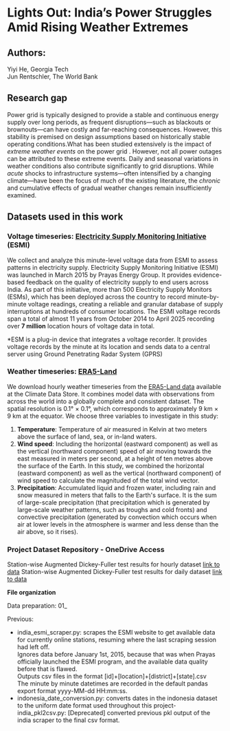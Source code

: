 # Lights Out: India’s Power Struggles Amid Rising Weather Extremes

## Authors:
Yiyi He, Georgia Tech<br>
Jun Rentschler, The World Bank<br>

## Research gap
Power grid is typically designed to provide a stable and continuous energy supply over long periods, as frequent disruptions—such as blackouts or brownouts—can have costly and far-reaching consequences. However, this stability is premised on design assumptions based on historically stable operating conditions.What has been studied extensively is the impact of *extreme weather events* on the power grid . However, not all power outages can be attributed to these extreme events. Daily and seasonal variations in weather conditions also contribute significantly to grid disruptions. While *acute* shocks to infrastructure systems—often intensified by a changing climate—have been the focus of much of the existing literature, the *chronic* and cumulative effects of gradual weather changes remain insufficiently examined.


## Datasets used in this work
### Voltage timeseries: [Electricity Supply Monitoring Initiative](https://watchyourpower.org/the_initiative.php) (ESMI)

We collect and analyze this minute-level voltage data from ESMI to assess patterns in electricity supply. Electricity Supply Monitoring Initiative (ESMI) was launched in March 2015 by Prayas Energy Group. It provides evidence-based feedback on the quality of electricity supply to end users across India. As part of this initiative, more than 500 Electricity Supply Monitors (ESMs), which has been deployed across the country to record minute-by-minute voltage readings, creating a reliable and granular database of supply interruptions at hundreds of consumer locations. The ESMI voltage records span a total of almost 11 years from October 2014 to April 2025 recording over **7 million** location hours of voltage data in total.

*ESM is a plug-in device that integrates a voltage recorder. It provides voltage records by the minute at its location and sends data to a central server using Ground Penetrating Radar System (GPRS)

### Weather timeseries: [ERA5-Land](https://cds.climate.copernicus.eu/cdsapp#!/dataset/reanalysis-era5-land?tab=overview)

We download hourly weather timeseries from the [ERA5-Land data](https://cds.climate.copernicus.eu/datasets/reanalysis-era5-land?tab=overview) available at the Climate Data Store. It combines model data with observations from across the world into a globally complete and consistent dataset. The spatial resolution is 0.1° × 0.1°, which corresponds to approximately 9 km × 9 km at the equator. We choose three variables to investigate in this study:
1. **Temperature**: Temperature of air measured in Kelvin at two meters above the surface of land, sea, or in-land waters.
2. **Wind speed**: Including the horizontal (eastward component) as well as the vertical (northward component) speed of air moving towards the east measured in meters per second, at a height of ten metres above the surface of the Earth. In this study, we combined the horizontal (eastward component) as well as the vertical (northward component) of wind speed to calculate the magnituded of the total wind vector.
3. **Precipitation**: Accumulated liquid and frozen water, including rain and snow measured in meters that falls to the Earth's surface. It is the sum of large-scale precipitation (that precipitation which is generated by large-scale weather patterns, such as troughs and cold fronts) and convective precipitation (generated by convection which occurs when air at lower levels in the atmosphere is warmer and less dense than the air above, so it rises).

### Project Dataset Repository - OneDrive Access

Station-wise Augmented Dickey-Fuller test results for hourly dataset [link to data](https://gtvault-my.sharepoint.com/:x:/g/personal/yhe603_gatech_edu/Eb5YSG7oP4lHr_pNp1eloksBttu31KyaOHkir8b8m2ksKg?e=yGChQz)
Station-wise Augmented Dickey-Fuller test results for daily dataset [link to data](https://gtvault-my.sharepoint.com/:x:/g/personal/yhe603_gatech_edu/EepiX2khbCtFiN4b5jj7v-oBHpMYnVqiPXzVhW-mVl7i5A?e=pmLMoO)


**File organization**

Data preparation: 
01_

Previous:
- india_esmi_scraper.py: scrapes the ESMI website to get available data for currently online stations, resuming where the last scraping session had left off.  
Ignores data before January 1st, 2015, because that was when Prayas officially launched the ESMI program, and the available data quality before that is flawed.  
Outputs csv files in the format [id]+[location]+[district]+[state].csv  
The minute by minute datetimes are recorded in the default pandas export format yyyy-MM-dd HH:mm:ss.
- indonesia_date_conversion.py: converts dates in the indonesia dataset to the uniform date format used throughout this project- india_pkl2csv.py: [Deprecated] converted previous pkl output of the india scraper to the final csv format.